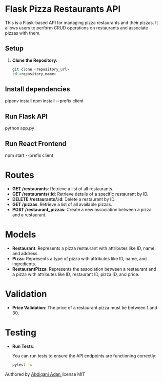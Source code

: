 
# Flask Pizza Restaurants API

This is a Flask-based API for managing pizza restaurants and their pizzas. It allows users to perform CRUD operations on restaurants and associate pizzas with them.

## Setup

1. **Clone the Repository:**

   ```bash
   git clone <repository_url>
   cd <repository_name>

## Install dependencies

pipenv install
npm install --prefix client

## Run Flask API

python app.py

## Run React Frontend

npm start --prefix client

# Routes

- **GET /restaurants**: Retrieve a list of all restaurants.
- **GET /restaurants/:id**: Retrieve details of a specific restaurant by ID.
- **DELETE /restaurants/:id**: Delete a restaurant by ID.
- **GET /pizzas**: Retrieve a list of all available pizzas.
- **POST /restaurant_pizzas**: Create a new association between a pizza and a restaurant.

# Models

- **Restaurant**: Represents a pizza restaurant with attributes like ID, name, and address.
- **Pizza**: Represents a type of pizza with attributes like ID, name, and ingredients.
- **RestaurantPizza**: Represents the association between a restaurant and a pizza with attributes like ID, restaurant ID, pizza ID, and price.

# Validation

- **Price Validation**: The price of a restaurant pizza must be between 1 and 30.

# Testing

- **Run Tests**:

  You can run tests to ensure the API endpoints are functioning correctly:

  ```bash
  pytest -x

Authored by [Abdiqani Adan ](https://github.com/Abduljr0)
license MIT
